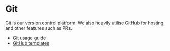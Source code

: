 # Git

Git is our version control platform. We also heavily utilise GitHub for hosting, and other features such as PRs.

- [Git usage guide](./usageguide.md)
- [GitHub templates](./github-templates.md)
